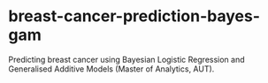 # breast-cancer-prediction-bayes-gam
Predicting breast cancer using Bayesian Logistic Regression and Generalised Additive Models (Master of Analytics, AUT).

